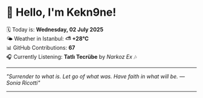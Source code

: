 # 👋 Hello, I'm Kekn9ne!

🗓️ Today is: **Wednesday, 02 July 2025**  
🌤️ Weather in Istanbul: **⛅️  +28°C**  
📊 GitHub Contributions: **67**  
🎧 Currently Listening: **Tatlı Tecrübe** by *Narkoz Ex* 🎶

---

_"Surrender to what is. Let go of what was. Have faith in what will be. — *Sonia Ricotti*"_

---
